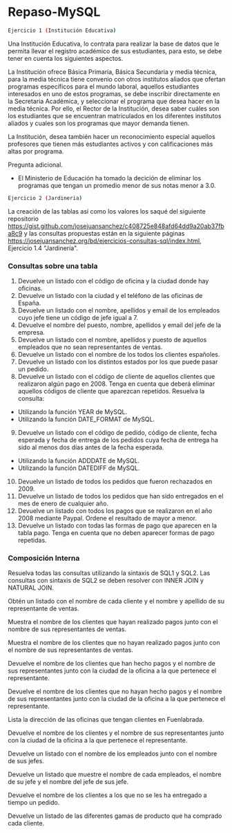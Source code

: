 # Repaso-MySQL

```bash
Ejercicio 1 (Institución Educativa)
```
 
Una Institución Educativa, lo contrata para realizar la base de datos que le permita llevar el registro académico de sus estudiantes, para esto, se debe tener en cuenta los siguientes aspectos.

La Institución ofrece Básica Primaria, Básica Secundaria y media técnica, para la media técnica tiene convenio con otros institutos aliados que ofertan programas específicos para el mundo laboral, aquellos estudiantes interesados en uno de estos programas, se debe inscribir directamente en la Secretaria Académica, y seleccionar el programa que desea hacer en la media técnica. Por ello, el Rector de la Institución, desea saber cuáles son los estudiantes que se encuentran matriculados en los diferentes institutos aliados y cuales son los programas que mayor demanda tienen.

La Institución, desea también hacer un reconocimiento especial aquellos profesores que tienen más estudiantes activos y con calificaciones más altas por programa.

Pregunta adicional.
- El Ministerio de Educación ha tomado la decición de eliminar los programas que tengan un promedio menor de sus notas menor a 3.0.



```bash
Ejercicio 2 (Jardineria)
```
La creación de las tablas así como los valores los saqué del siguiente repositorio https://gist.github.com/josejuansanchez/c408725e848afd64dd9a20ab37fba8c9
y las consultas propuestas están en la siguiente páginas https://josejuansanchez.org/bd/ejercicios-consultas-sql/index.html, Ejercicio 1.4 "Jardinería".

### Consultas sobre una tabla
1. Devuelve un listado con el código de oficina y la ciudad donde hay oficinas.
2. Devuelve un listado con la ciudad y el teléfono de las oficinas de España.
3. Devuelve un listado con el nombre, apellidos y email de los empleados cuyo jefe tiene un código de jefe igual a 7.
4. Devuelve el nombre del puesto, nombre, apellidos y email del jefe de la empresa.
5. Devuelve un listado con el nombre, apellidos y puesto de aquellos empleados que no sean representantes de ventas.
6. Devuelve un listado con el nombre de los todos los clientes españoles.
7. Devuelve un listado con los distintos estados por los que puede pasar un pedido.
8. Devuelve un listado con el código de cliente de aquellos clientes que realizaron algún pago en 2008. Tenga en cuenta que deberá eliminar aquellos códigos de cliente que aparezcan repetidos. Resuelva la consulta:
* Utilizando la función YEAR de MySQL.
* Utilizando la función DATE_FORMAT de MySQL.
9. Devuelve un listado con el código de pedido, código de cliente, fecha esperada y fecha de entrega de los pedidos cuya fecha de entrega ha sido al menos dos días antes de la fecha esperada.
* Utilizando la función ADDDATE de MySQL.
* Utilizando la función DATEDIFF de MySQL.
10. Devuelve un listado de todos los pedidos que fueron rechazados en 2009.
11. Devuelve un listado de todos los pedidos que han sido entregados en el mes de enero de cualquier año.
12. Devuelve un listado con todos los pagos que se realizaron en el año 2008 mediante Paypal. Ordene el resultado de mayor a menor.
13. Devuelve un listado con todas las formas de pago que aparecen en la tabla pago. Tenga en cuenta que no deben aparecer formas de pago repetidas.

### Composición Interna

Resuelva todas las consultas utilizando la sintaxis de SQL1 y SQL2. Las consultas con sintaxis de SQL2 se deben resolver con INNER JOIN y NATURAL JOIN.

Obtén un listado con el nombre de cada cliente y el nombre y apellido de su representante de ventas.

Muestra el nombre de los clientes que hayan realizado pagos junto con el nombre de sus representantes de ventas.

Muestra el nombre de los clientes que no hayan realizado pagos junto con el nombre de sus representantes de ventas.

Devuelve el nombre de los clientes que han hecho pagos y el nombre de sus representantes junto con la ciudad de la oficina a la que pertenece el representante.

Devuelve el nombre de los clientes que no hayan hecho pagos y el nombre de sus representantes junto con la ciudad de la oficina a la que pertenece el representante.

Lista la dirección de las oficinas que tengan clientes en Fuenlabrada.

Devuelve el nombre de los clientes y el nombre de sus representantes junto con la ciudad de la oficina a la que pertenece el representante.

Devuelve un listado con el nombre de los empleados junto con el nombre de sus jefes.

Devuelve un listado que muestre el nombre de cada empleados, el nombre de su jefe y el nombre del jefe de sus jefe.

Devuelve el nombre de los clientes a los que no se les ha entregado a tiempo un pedido.

Devuelve un listado de las diferentes gamas de producto que ha comprado cada cliente.
